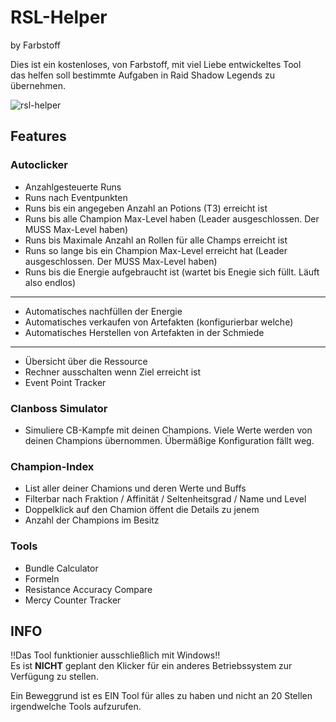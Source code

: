 # RSL-Helper 
by Farbstoff

Dies ist ein kostenloses, von Farbstoff, mit viel Liebe entwickeltes Tool  
das helfen soll bestimmte Aufgaben in Raid Shadow Legends zu übernehmen. 

![rsl-helper](../assets/clicker.png?raw=true)  

## Features
### Autoclicker
* Anzahlgesteuerte Runs  
* Runs nach Eventpunkten
* Runs bis ein angegeben Anzahl an Potions (T3) erreicht ist
* Runs bis alle Champion Max-Level haben (Leader ausgeschlossen. Der MUSS Max-Level haben)
* Runs bis Maximale Anzahl an Rollen für alle Champs erreicht ist
* Runs so lange bis ein Champion Max-Level erreicht hat (Leader ausgeschlossen. Der MUSS Max-Level haben)
* Runs bis die Energie aufgebraucht ist (wartet bis Enegie sich füllt. Läuft also endlos)
---
* Automatisches nachfüllen der Energie
* Automatisches verkaufen von Artefakten (konfigurierbar welche)
* Automatisches Herstellen von Artefakten in der Schmiede
---
* Übersicht über die Ressource
* Rechner ausschalten wenn Ziel erreicht ist
* Event Point Tracker

### Clanboss Simulator
* Simuliere CB-Kampfe mit deinen Champions. Viele Werte werden von deinen Champions übernommen. Übermäßige Konfiguration fällt weg.

### Champion-Index
* List aller deiner Chamions und deren Werte und Buffs
* Filterbar nach Fraktion / Affinität / Seltenheitsgrad / Name und Level
* Doppelklick auf den Chamion öffent die Details zu jenem
* Anzahl der Champions im Besitz

### Tools
* Bundle Calculator
* Formeln
* Resistance Accuracy Compare
* Mercy Counter Tracker

## INFO
‼️Das Tool funktionier ausschließlich mit Windows‼️  
Es ist **NICHT** geplant den Klicker für ein anderes Betriebssystem zur Verfügung zu stellen.



Ein Beweggrund ist es EIN Tool für alles zu haben und nicht an 20 Stellen irgendwelche Tools aufzurufen.


